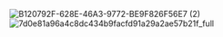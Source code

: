 ![B120792F-628E-46A3-9772-BE9F826F56E7 (2)](https://github.com/user-attachments/assets/60d7db2e-20b8-40d9-88e3-78278d46b6cf)
![7d0e81a96a4c8dc434b9facfd91a29a2ae57b21f_full](https://github.com/user-attachments/assets/d94e15ce-5fb6-47cf-bb7c-484d72b9d379)
